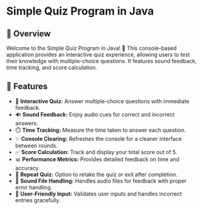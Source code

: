 # Simple Quiz Program in Java

## 🚀 Overview

Welcome to the Simple Quiz Program in Java! 🎉 This console-based application provides an interactive quiz experience, allowing users to test their knowledge with multiple-choice questions. It features sound feedback, time tracking, and score calculation.

## 🔧 Features

- 📝 **Interactive Quiz:** Answer multiple-choice questions with immediate feedback.
- 🔊 **Sound Feedback:** Enjoy audio cues for correct and incorrect answers.
- ⏱️ **Time Tracking:** Measure the time taken to answer each question.
- ✨ **Console Clearing:** Refreshes the console for a cleaner interface between rounds.
- ✅ **Score Calculation:** Track and display your total score out of 5.
- 📊 **Performance Metrics:** Provides detailed feedback on time and accuracy.
- 🔄 **Repeat Quiz:** Option to retake the quiz or exit after completion.
- 📂 **Sound File Handling:** Handles audio files for feedback with proper error handling.
- 💾 **User-Friendly Input:** Validates user inputs and handles incorrect entries gracefully.

